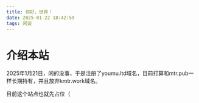 ```yaml
---
title: 你好，世界！
date: 2025-01-22 18:42:59
tags: 闲谈
---
```


# 介绍本站
2025年1月21日，闲的没事，于是注册了youmu.ltd域名，目前打算和mtr.pub一样长期持有，并且放弃kmtr.work域名。

目前这个站点也就先占位（